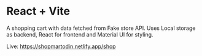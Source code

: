 # React + Vite

A shopping cart with data fetched from Fake store API. Uses Local storage as backend, React for frontend and Material UI for styling.

Live: https://shopmartodin.netlify.app/shop

